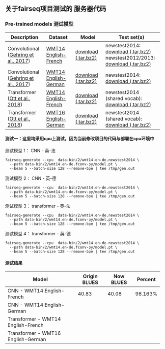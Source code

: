 ## 关于fairseq项目测试的 服务器代码

### Pre-trained models  测试模型

Description | Dataset | Model | Test set(s)
---|---|---|---
Convolutional <br> ([Gehring et al., 2017](https://arxiv.org/abs/1705.03122)) | [WMT14 English-French](http://statmt.org/wmt14/translation-task.html#Download) | [download (.tar.bz2)](https://dl.fbaipublicfiles.com/fairseq/models/wmt14.v2.en-fr.fconv-py.tar.bz2) | newstest2014: <br> [download (.tar.bz2)](https://dl.fbaipublicfiles.com/fairseq/data/wmt14.v2.en-fr.newstest2014.tar.bz2) <br> newstest2012/2013: <br> [download (.tar.bz2)](https://dl.fbaipublicfiles.com/fairseq/data/wmt14.v2.en-fr.ntst1213.tar.bz2)
Convolutional <br> ([Gehring et al., 2017](https://arxiv.org/abs/1705.03122)) | [WMT14 English-German](http://statmt.org/wmt14/translation-task.html#Download) | [download (.tar.bz2)](https://dl.fbaipublicfiles.com/fairseq/models/wmt14.en-de.fconv-py.tar.bz2) | newstest2014: <br> [download (.tar.bz2)](https://dl.fbaipublicfiles.com/fairseq/data/wmt14.en-de.newstest2014.tar.bz2)
Transformer <br> ([Ott et al., 2018](https://arxiv.org/abs/1806.00187)) | [WMT14 English-French](http://statmt.org/wmt14/translation-task.html#Download) | [download (.tar.bz2)](https://dl.fbaipublicfiles.com/fairseq/models/wmt14.en-fr.joined-dict.transformer.tar.bz2) | newstest2014 (shared vocab): <br> [download (.tar.bz2)](https://dl.fbaipublicfiles.com/fairseq/data/wmt14.en-fr.joined-dict.newstest2014.tar.bz2)
Transformer <br> ([Ott et al., 2018](https://arxiv.org/abs/1806.00187)) | [WMT16 English-German](https://drive.google.com/uc?export=download&id=0B_bZck-ksdkpM25jRUN2X2UxMm8) | [download (.tar.bz2)](https://dl.fbaipublicfiles.com/fairseq/models/wmt16.en-de.joined-dict.transformer.tar.bz2) | newstest2014 (shared vocab): <br> [download (.tar.bz2)](https://dl.fbaipublicfiles.com/fairseq/data/wmt16.en-de.joined-dict.newstest2014.tar.bz2)

#### 测试一：这里均采用cpu上测试，因为当前修改项目的代码与部署在cpu环境中

测试模型 1： CNN - 英-法
```
fairseq-generate --cpu  data-bin/2/wmt14.en-de.newstest2014 \ 
  --path data-bin/2/wmt14.en-de.fconv-py/model.pt \
  --beam 5 --batch-size 128 --remove-bpe | tee /tmp/gen.out
```

测试模型 2： CNN - 英-德
```
fairseq-generate --cpu  data-bin/2/wmt14.en-de.newstest2014 \ 
  --path data-bin/2/wmt14.en-de.fconv-py/model.pt \
  --beam 5 --batch-size 128 --remove-bpe | tee /tmp/gen.out
```

测试模型 3： transformer - 英-法
```
fairseq-generate --cpu  data-bin/2/wmt14.en-de.newstest2014 \ 
  --path data-bin/2/wmt14.en-de.fconv-py/model.pt \
  --beam 5 --batch-size 128 --remove-bpe | tee /tmp/gen.out
```

测试模型 4： transformer - 英-德
```
fairseq-generate --cpu  data-bin/2/wmt14.en-de.newstest2014 \ 
  --path data-bin/2/wmt14.en-de.fconv-py/model.pt \
  --beam 5 --batch-size 128 --remove-bpe | tee /tmp/gen.out
```

#### 测试结果
Model | Origin BLUES | Now BLUES | Percent
---|---|---|---
CNN - WMT14 English-French | 40.83 | 40.08 | 98.163%
CNN - WMT14 English-German |  | 
Transformer - WMT14 English-French | | 
Transformer - WMT16 English-German | | 
